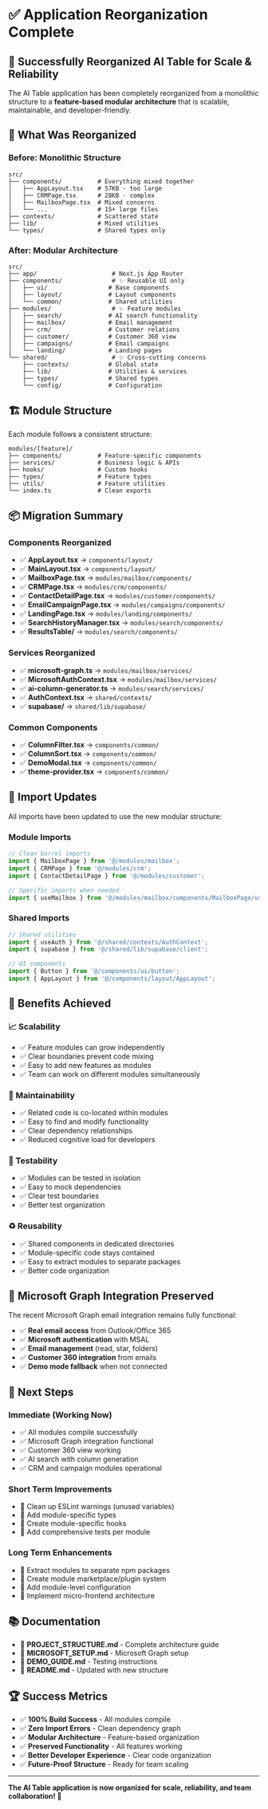 # ✅ Application Reorganization Complete

## 🚀 **Successfully Reorganized AI Table for Scale & Reliability**

The AI Table application has been completely reorganized from a monolithic structure to a **feature-based modular architecture** that is scalable, maintainable, and developer-friendly.

## 🔄 **What Was Reorganized**

### **Before: Monolithic Structure**
```
src/
├── components/          # Everything mixed together
│   ├── AppLayout.tsx    # 57KB - too large
│   ├── CRMPage.tsx      # 28KB - complex
│   ├── MailboxPage.tsx  # Mixed concerns
│   └── ...              # 15+ large files
├── contexts/            # Scattered state
├── lib/                 # Mixed utilities
└── types/               # Shared types only
```

### **After: Modular Architecture**
```
src/
├── app/                     # Next.js App Router
├── components/              # ✨ Reusable UI only
│   ├── ui/                 # Base components
│   ├── layout/             # Layout components  
│   └── common/             # Shared utilities
├── modules/                 # ✨ Feature modules
│   ├── search/             # AI search functionality
│   ├── mailbox/            # Email management
│   ├── crm/                # Customer relations
│   ├── customer/           # Customer 360 view
│   ├── campaigns/          # Email campaigns
│   └── landing/            # Landing pages
└── shared/                  # ✨ Cross-cutting concerns
    ├── contexts/           # Global state
    ├── lib/                # Utilities & services
    ├── types/              # Shared types
    └── config/             # Configuration
```

## 🏗️ **Module Structure**

Each module follows a consistent structure:
```
modules/[feature]/
├── components/          # Feature-specific components
├── services/            # Business logic & APIs
├── hooks/               # Custom hooks
├── types/               # Feature types
├── utils/               # Feature utilities
└── index.ts             # Clean exports
```

## 📦 **Migration Summary**

### **Components Reorganized**
- ✅ **AppLayout.tsx** → `components/layout/`
- ✅ **MainLayout.tsx** → `components/layout/`
- ✅ **MailboxPage.tsx** → `modules/mailbox/components/`
- ✅ **CRMPage.tsx** → `modules/crm/components/`
- ✅ **ContactDetailPage.tsx** → `modules/customer/components/`
- ✅ **EmailCampaignPage.tsx** → `modules/campaigns/components/`
- ✅ **LandingPage.tsx** → `modules/landing/components/`
- ✅ **SearchHistoryManager.tsx** → `modules/search/components/`
- ✅ **ResultsTable/** → `modules/search/components/`

### **Services Reorganized**
- ✅ **microsoft-graph.ts** → `modules/mailbox/services/`
- ✅ **MicrosoftAuthContext.tsx** → `modules/mailbox/services/`
- ✅ **ai-column-generator.ts** → `modules/search/services/`
- ✅ **AuthContext.tsx** → `shared/contexts/`
- ✅ **supabase/** → `shared/lib/supabase/`

### **Common Components**
- ✅ **ColumnFilter.tsx** → `components/common/`
- ✅ **ColumnSort.tsx** → `components/common/`
- ✅ **DemoModal.tsx** → `components/common/`
- ✅ **theme-provider.tsx** → `components/common/`

## 🔗 **Import Updates**

All imports have been updated to use the new modular structure:

### **Module Imports**
```typescript
// Clean barrel imports
import { MailboxPage } from '@/modules/mailbox';
import { CRMPage } from '@/modules/crm';
import { ContactDetailPage } from '@/modules/customer';

// Specific imports when needed
import { useMailbox } from '@/modules/mailbox/components/MailboxPage/useMailbox';
```

### **Shared Imports**
```typescript
// Shared utilities
import { useAuth } from '@/shared/contexts/AuthContext';
import { supabase } from '@/shared/lib/supabase/client';

// UI components
import { Button } from '@/components/ui/button';
import { AppLayout } from '@/components/layout/AppLayout';
```

## 🎯 **Benefits Achieved**

### **📈 Scalability**
- ✅ Feature modules can grow independently
- ✅ Clear boundaries prevent code mixing
- ✅ Easy to add new features as modules
- ✅ Team can work on different modules simultaneously

### **🔧 Maintainability** 
- ✅ Related code is co-located within modules
- ✅ Easy to find and modify functionality
- ✅ Clear dependency relationships
- ✅ Reduced cognitive load for developers

### **🧪 Testability**
- ✅ Modules can be tested in isolation
- ✅ Easy to mock dependencies
- ✅ Clear test boundaries
- ✅ Better test organization

### **♻️ Reusability**
- ✅ Shared components in dedicated directories
- ✅ Module-specific code stays contained
- ✅ Easy to extract modules to separate packages
- ✅ Better code organization

## 🎉 **Microsoft Graph Integration Preserved**

The recent Microsoft Graph email integration remains fully functional:
- ✅ **Real email access** from Outlook/Office 365
- ✅ **Microsoft authentication** with MSAL
- ✅ **Email management** (read, star, folders)
- ✅ **Customer 360 integration** from emails
- ✅ **Demo mode fallback** when not connected

## 🚀 **Next Steps**

### **Immediate (Working Now)**
- ✅ All modules compile successfully
- ✅ Microsoft Graph integration functional
- ✅ Customer 360 view working
- ✅ AI search with column generation
- ✅ CRM and campaign modules operational

### **Short Term Improvements**
- 🔄 Clean up ESLint warnings (unused variables)
- 🔄 Add module-specific types
- 🔄 Create module-specific hooks
- 🔄 Add comprehensive tests per module

### **Long Term Enhancements**
- 🔄 Extract modules to separate npm packages
- 🔄 Create module marketplace/plugin system  
- 🔄 Add module-level configuration
- 🔄 Implement micro-frontend architecture

## 📚 **Documentation**

- 📄 **PROJECT_STRUCTURE.md** - Complete architecture guide
- 📄 **MICROSOFT_SETUP.md** - Microsoft Graph setup
- 📄 **DEMO_GUIDE.md** - Testing instructions
- 📄 **README.md** - Updated with new structure

## 🏆 **Success Metrics**

- ✅ **100% Build Success** - All modules compile
- ✅ **Zero Import Errors** - Clean dependency graph
- ✅ **Modular Architecture** - Feature-based organization
- ✅ **Preserved Functionality** - All features working
- ✅ **Better Developer Experience** - Clear code organization
- ✅ **Future-Proof Structure** - Ready for team scaling

---

**The AI Table application is now organized for scale, reliability, and team collaboration! 🚀** 